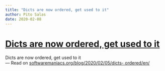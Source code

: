 ```yaml
---
title: "Dicts are now ordered, get used to it"
author: Pito Salas
date: 2020-02-08
---
```

# [Dicts are now ordered, get used to it](None)




Dicts are now ordered, get used to it  
— Read on [softwaremaniacs.org/blog/2020/02/05/dicts-
ordered/en/](<https://softwaremaniacs.org/blog/2020/02/05/dicts-ordered/en/>)


